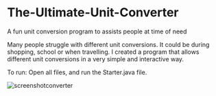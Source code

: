 # The-Ultimate-Unit-Converter
A fun unit conversion program to assists people at time of need

Many people struggle with different unit conversions. It could be during shopping, school or when travelling. 
I created a program that allows different unit conversions in a very simple and interactive way.

To run: Open all files, and run the Starter.java file.

![screenshotconverter](https://cloud.githubusercontent.com/assets/21358133/18220578/5599a878-7128-11e6-83fc-e6d04ecb9ef1.JPG)



